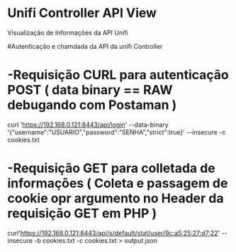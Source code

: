 # Unifi Controller API View
 Visualização de Informações da API Unifi
 
 #Autenticação e chamdada da API da unifi Controller

# -Requisição CURL para autenticação POST ( data binary == RAW debugando com Postaman )
curl 'https://192.168.0.121:8443/api/login' --data-binary '{"username":"USUARIO","password":"SENHA","strict":true}' --insecure -c cookies.txt 

# -Requisição GET para colletada de informações ( Coleta e passagem de cookie opr argumento no Header da requisição GET em PHP )
curl'https://192.168.0.121:8443/api/s/default/stat/user/9c:a5:25:27:d7:22' --insecure -b cookies.txt -c cookies.txt > output.json
